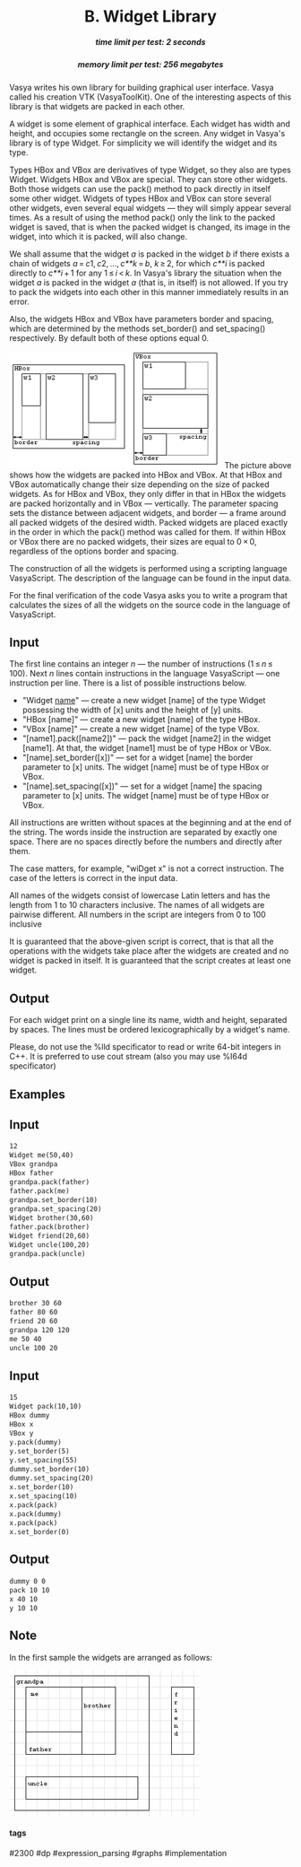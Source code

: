<h1 style='text-align: center;'> B. Widget Library</h1>

<h5 style='text-align: center;'>time limit per test: 2 seconds</h5>
<h5 style='text-align: center;'>memory limit per test: 256 megabytes</h5>

Vasya writes his own library for building graphical user interface. Vasya called his creation VTK (VasyaToolKit). One of the interesting aspects of this library is that widgets are packed in each other. 

A widget is some element of graphical interface. Each widget has width and height, and occupies some rectangle on the screen. Any widget in Vasya's library is of type Widget. For simplicity we will identify the widget and its type. 

Types HBox and VBox are derivatives of type Widget, so they also are types Widget. Widgets HBox and VBox are special. They can store other widgets. Both those widgets can use the pack() method to pack directly in itself some other widget. Widgets of types HBox and VBox can store several other widgets, even several equal widgets — they will simply appear several times. As a result of using the method pack() only the link to the packed widget is saved, that is when the packed widget is changed, its image in the widget, into which it is packed, will also change. 

We shall assume that the widget *a* is packed in the widget *b* if there exists a chain of widgets *a* = *c*1, *c*2, ..., *c**k* = *b*, *k* ≥ 2, for which *c**i* is packed directly to *c**i* + 1 for any 1 ≤ *i* < *k*. In Vasya's library the situation when the widget *a* is packed in the widget *a* (that is, in itself) is not allowed. If you try to pack the widgets into each other in this manner immediately results in an error.

Also, the widgets HBox and VBox have parameters border and spacing, which are determined by the methods set_border() and set_spacing() respectively. By default both of these options equal 0. 

 ![](images/97cb04c28ad2f30eda6300851f3f113a1214e336.png)  The picture above shows how the widgets are packed into HBox and VBox. At that HBox and VBox automatically change their size depending on the size of packed widgets. As for HBox and VBox, they only differ in that in HBox the widgets are packed horizontally and in VBox — vertically. The parameter spacing sets the distance between adjacent widgets, and border — a frame around all packed widgets of the desired width. Packed widgets are placed exactly in the order in which the pack() method was called for them. If within HBox or VBox there are no packed widgets, their sizes are equal to 0 × 0, regardless of the options border and spacing. 

The construction of all the widgets is performed using a scripting language VasyaScript. The description of the language can be found in the input data. 

For the final verification of the code Vasya asks you to write a program that calculates the sizes of all the widgets on the source code in the language of VasyaScript. 

## Input

The first line contains an integer *n* — the number of instructions (1 ≤ *n* ≤ 100). Next *n* lines contain instructions in the language VasyaScript — one instruction per line. There is a list of possible instructions below. 

* "Widget [name]([x],[y])" — create a new widget [name] of the type Widget possessing the width of [x] units and the height of [y] units.
* "HBox [name]" — create a new widget [name] of the type HBox.
* "VBox [name]" — create a new widget [name] of the type VBox.
* "[name1].pack([name2])" — pack the widget [name2] in the widget [name1]. At that, the widget [name1] must be of type HBox or VBox.
* "[name].set_border([x])" — set for a widget [name] the border parameter to [x] units. The widget [name] must be of type HBox or VBox.
* "[name].set_spacing([x])" — set for a widget [name] the spacing parameter to [x] units. The widget [name] must be of type HBox or VBox.

 All instructions are written without spaces at the beginning and at the end of the string. The words inside the instruction are separated by exactly one space. There are no spaces directly before the numbers and directly after them. 

The case matters, for example, "wiDget x" is not a correct instruction. The case of the letters is correct in the input data.

All names of the widgets consist of lowercase Latin letters and has the length from 1 to 10 characters inclusive. The names of all widgets are pairwise different. All numbers in the script are integers from 0 to 100 inclusive

It is guaranteed that the above-given script is correct, that is that all the operations with the widgets take place after the widgets are created and no widget is packed in itself. It is guaranteed that the script creates at least one widget. 

## Output

For each widget print on a single line its name, width and height, separated by spaces. The lines must be ordered lexicographically by a widget's name. 

Please, do not use the %lld specificator to read or write 64-bit integers in C++. It is preferred to use cout stream (also you may use %I64d specificator)

## Examples

## Input


```
12  
Widget me(50,40)  
VBox grandpa  
HBox father  
grandpa.pack(father)  
father.pack(me)  
grandpa.set_border(10)  
grandpa.set_spacing(20)  
Widget brother(30,60)  
father.pack(brother)  
Widget friend(20,60)  
Widget uncle(100,20)  
grandpa.pack(uncle)  

```
## Output


```
brother 30 60  
father 80 60  
friend 20 60  
grandpa 120 120  
me 50 40  
uncle 100 20  

```
## Input


```
15  
Widget pack(10,10)  
HBox dummy  
HBox x  
VBox y  
y.pack(dummy)  
y.set_border(5)  
y.set_spacing(55)  
dummy.set_border(10)  
dummy.set_spacing(20)  
x.set_border(10)  
x.set_spacing(10)  
x.pack(pack)  
x.pack(dummy)  
x.pack(pack)  
x.set_border(0)  

```
## Output


```
dummy 0 0  
pack 10 10  
x 40 10  
y 10 10  

```
## Note

In the first sample the widgets are arranged as follows: 

 ![](images/8c8065ebfc8054e78663954ca0efb0d4fc2c17e4.png) 

#### tags 

#2300 #dp #expression_parsing #graphs #implementation 